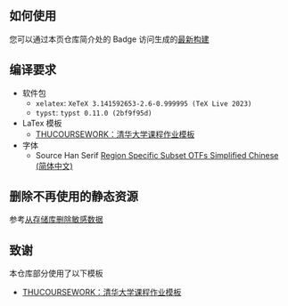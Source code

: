 ## 如何使用

您可以通过本页仓库简介处的 Badge 访问生成的[最新构建](https://git.tsinghua.edu.cn/dep22/note-tex/-/jobs/artifacts/master/browse/build?job=note-tex)

## 编译要求

- 软件包
  - `xelatex`: `XeTeX 3.141592653-2.6-0.999995 (TeX Live 2023)`
  - `typst`: `typst 0.11.0 (2bf9f95d)`
- LaTex 模板
  - [THUCOURSEWORK：清华大学课程作业模板](https://github.com/zhaofeng-shu33/THU-coursework-template)
- 字体
  - Source Han Serif [Region Specific Subset OTFs Simplified Chinese (简体中文)](https://github.com/adobe-fonts/source-han-serif/releases/tag/2.002R)

## 删除不再使用的静态资源

参考[从存储库删除敏感数据](https://docs.github.com/en/authentication/keeping-your-account-and-data-secure/removing-sensitive-data-from-a-repository)

## 致谢

本仓库部分使用了以下模板

- [THUCOURSEWORK：清华大学课程作业模板](https://github.com/zhaofeng-shu33/THU-coursework-template)
